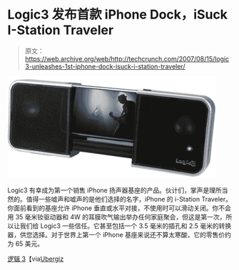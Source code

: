 # Logic3 发布首款 iPhone Dock，iSuck I-Station Traveler 

> 原文：<https://web.archive.org/web/http://techcrunch.com/2007/08/15/logic3-unleashes-1st-iphone-dock-isuck-i-station-traveler/>

![logic3-istation-traveler.jpg](img/afeb38927ae4cbff691b7585a9f8f6b3.png)

Logic3 有幸成为第一个销售 iPhone 扬声器基座的产品。伙计们，掌声是理所当然的。值得一些嘘声和嘘声的是他们选择的名字，iPhone 的 i-Station Traveler。你面前看到的基座允许 iPhone 垂直或水平对接，不使用时可以滑动关闭。你不会用 35 毫米钕驱动器和 4W 的耳膜吹气输出举办任何家庭聚会，但这是第一次，所以让我们给 Logic3 一些信任。它甚至包括一个 3.5 毫米的插孔和 2.5 毫米的转换器，供您选择。对于世界上第一个 iPhone 基座来说还不算太寒酸，它的零售价约为 65 美元。

[逻辑 3](https://web.archive.org/web/20160422081238/http://www.spectravideo.com/index.php?page=shop/index&region=UK)【via[Ubergiz](https://web.archive.org/web/20160422081238/http://www.ubergizmo.com/15/archives/2007/08/logic3_dedicated_iphone_speaker_dock.html)